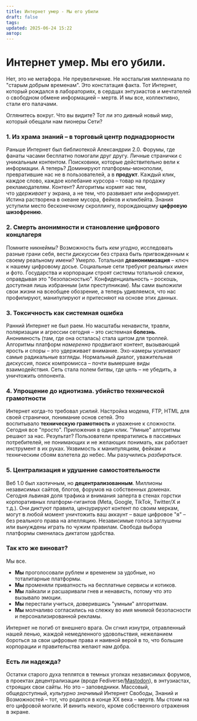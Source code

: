 ```yaml
---
title: Интернет умер - Мы его убили
draft: false
tags: 
updated: 2025-06-24 15:22
автор:
---
```

# Интернет умер. Мы его убили.

Нет, это не метафора. Не преувеличение. Не ностальгия миллениала по "старым добрым временам". Это констатация факта. Тот Интернет, который рождался в лабораториях, в сердцах энтузиастов и мечтателей о свободном обмене информацией – мертв. И мы все, коллективно, стали его палачами.

Оглянитесь вокруг. Что вы видите? Тот ли это дивный новый мир, который обещали нам пионеры Сети?

### 1. **Из храма знаний – в торговый центр поднадзорности** 
   Раньше Интернет был библиотекой Александрии 2.0. Форумы, где фанаты часами бесплатно помогали друг другу. Личные странички с уникальным контентом. Поисковики, которые действительно вели к информации.  А теперь? Доминируют платформы-монополии, превратившие нас не в пользователей, а в **продукт**. Каждый клик, каждое слово, каждое колебание курсора – товар на продажу рекламодателям. Контент? Алгоритмы кормят нас тем, что _удерживает_ у экрана, а не тем, что развивает или информирует. Истина растворена в океане мусора, фейков и кликбейта. Знания уступили место бесконечному скроллингу, порождающему **цифровую шизофрению**.
    
### 2. **Смерть анонимности и становление цифрового концлагеря** 
   Помните никнеймы? Возможность быть _кем угодно_, исследовать разные грани себя, вести дискуссии без страха быть пригвожденным к своему реальному имени? Умерло. Тотальная **деанонимизация** – ключ к нашему цифровому досье. Социальные сети требуют реальных имен и фото. Государства и корпорации строят системы тотальной слежки, оправдывая это "безопасностью". Конфиденциальность – роскошь, доступная лишь избранным (или преступникам). Мы сами выложили свои жизни на всеобщее обозрение, а теперь удивляемся, что нас профилируют, манипулируют и притесняют на основе этих данных.
    
### 3. **Токсичность как системная ошибка** 
Ранний Интернет не был раем. Но масштабы ненависти, травли, поляризации и агрессии сегодня – это системная **болезнь**. Анонимность (там, где она осталась) стала щитом для троллей. Алгоритмы платформ _намеренно_ продвигают контент, вызывающий ярость и споры – это удерживает внимание. Эхо-камеры усиливают самые радикальные взгляды. Нормальный диалог, уважительная дискуссия, поиск компромисса – почти вымершие виды взаимодействия. Сеть стала полем битвы, где цель – не убедить, а уничтожить оппонента.
    
### 4. **Упрощение до идиотизма. убийство технической грамотности** 
   Интернет когда-то требовал _усилий_. Настройка модема, FTP, HTML для своей странички, понимание основ сетей. Это воспитывало **техническую грамотность** и уважение к сложности. Сегодня все "просто". Приложения в один клик. "Умные" алгоритмы решают за нас. Результат? Пользователи превратились в пассивных потребителей, не понимающих и не желающих понимать, как работает инструмент в их руках. Уязвимость к манипуляциям, фейкам и техническим сбоям взлетела до небес. Мы разучились _разбираться_.
    
### 5. **Централизация и удушение самостоятельности**
   Веб 1.0 был хаотичным, но **децентрализованным**. Миллионы независимых сайтов, блогов, форумов на собственных доменах. Сегодня львиная доля трафика и внимания заперта в стенах горстки корпоративных платформ-гигантов (Meta, Google, TikTok, Twitter/X и т.д.). Они диктуют правила, цензурируют контент по своим меркам, могут в любой момент уничтожить ваш аккаунт – ваше цифровое "я" – без реального права на апелляцию. Независимые голоса заглушены или вынуждены играть по чужим правилам. Свобода выбора платформы сменилась диктатом удобства.

### **Так кто же виноват?**

Мы все.

- **Мы** проголосовали рублем и временем за удобные, но тоталитарные платформы.
- **Мы** променяли приватность на бесплатные сервисы и котиков.    
- **Мы** лайкали и расшаривали гнев и ненависть, потому что это вызывало эмоции.
- **Мы** перестали учиться, доверившись "умным" алгоритмам.
- **Мы** молчаливо согласились на слежку во имя мнимой безопасности и персонализированной рекламы.

Интернет не погиб от внешнего врага. Он сгнил изнутри, отравленный нашей ленью, жаждой немедленного удовольствия, нежеланием бороться за свои цифровые права и наивной верой в то, что большие корпорации и правительства желают нам добра.

### Есть ли надежда? 

Остатки старого духа теплятся в темных уголках независимых форумов, в проектах децентрализации (вроде Fediverse/[Mastodon](https://joinmastodon.org/ru)), в энтузиастах, строящих свои сайты. Но это – заповедники. Массовый, общедоступный, _культурно значимый_ Интернет Свободы, Знаний и Возможностей – тот, что родился в конце XX века – мертв. Мы стоим на его цифровой могиле. И винить некого, кроме собственного отражения в экране.